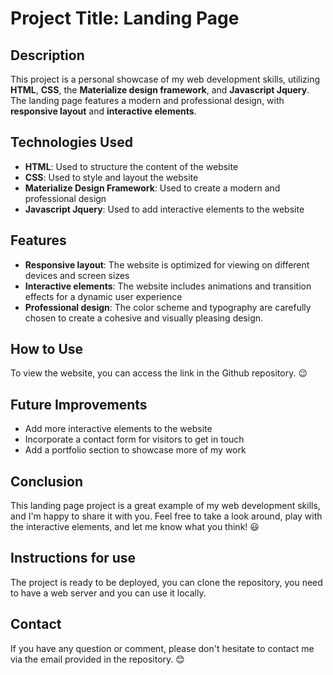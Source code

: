 # Project Title: Landing Page

## Description

This project is a personal showcase of my web development skills, utilizing **HTML**, **CSS**, the **Materialize design framework**, and **Javascript Jquery**. The landing page features a modern and professional design, with **responsive layout** and **interactive elements**.

## Technologies Used
- **HTML**: Used to structure the content of the website
- **CSS**: Used to style and layout the website
- **Materialize Design Framework**: Used to create a modern and professional design
- **Javascript Jquery**: Used to add interactive elements to the website

## Features
- **Responsive layout**: The website is optimized for viewing on different devices and screen sizes
- **Interactive elements**: The website includes animations and transition effects for a dynamic user experience
- **Professional design**: The color scheme and typography are carefully chosen to create a cohesive and visually pleasing design.

## How to Use
To view the website, you can access the link in the Github repository. 😉

## Future Improvements
- Add more interactive elements to the website
- Incorporate a contact form for visitors to get in touch
- Add a portfolio section to showcase more of my work

## Conclusion

This landing page project is a great example of my web development skills, and I'm happy to share it with you. Feel free to take a look around, play with the interactive elements, and let me know what you think! 😃

## Instructions for use

The project is ready to be deployed, you can clone the repository, you need to have a web server and you can use it locally.

## Contact

If you have any question or comment, please don't hesitate to contact me via the email provided in the repository. 😊
